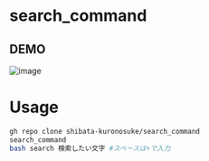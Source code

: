 # search_command
## DEMO
![image](https://user-images.githubusercontent.com/71966872/165879142-ec67c119-e13b-47d1-a7ea-ef0f9a1c07de.png)
 
# Usage
```bash
gh repo clone shibata-kuronosuke/search_command
search_command
bash search 検索したい文字 #スペースは+で入力
```
